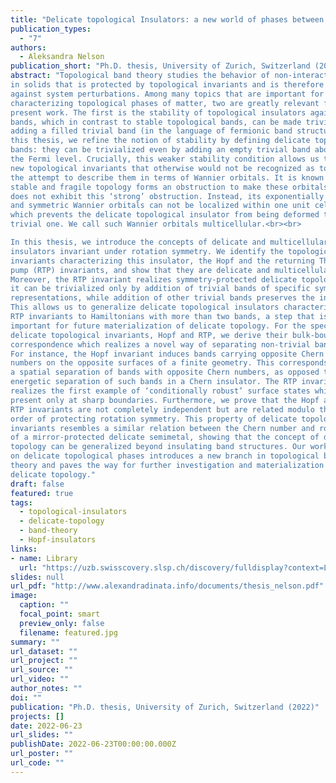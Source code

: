 ```yaml
---
title: "Delicate topological Insulators: a new world of phases between trivial and fragile"
publication_types:
  - "7"
authors:
  - Aleksandra Nelson
publication_short: "Ph.D. thesis, University of Zurich, Switzerland (2022)"
abstract: "Topological band theory studies the behavior of non-interacting electrons
in solids that is protected by topological invariants and is therefore robust
against system perturbations. Among many topics that are important for
characterizing topological phases of matter, two are greatly relevant for the
present work. The first is the stability of topological insulators against addition of trivial bands. Previous studies have identified fragile topological
bands, which in contrast to stable topological bands, can be made trivial by
adding a filled trivial band (in the language of fermionic band structures). In
this thesis, we refine the notion of stability by defining delicate topological
bands: they can be trivialized even by adding an empty trivial band above
the Fermi level. Crucially, this weaker stability condition allows us to define
new topological invariants that otherwise would not be recognized as topologically protected. The second important topic for topological insulators is
the attempt to describe them in terms of Wannier orbitals. It is known that
stable and fragile topology forms an obstruction to make these orbitals exponentially localized and locally symmetric. We show that delicate topology
does not exhibit this ‘strong’ obstruction. Instead, its exponentially localized
and symmetric Wannier orbitals can not be localized within one unit cell,
which prevents the delicate topological insulator from being deformed to a
trivial one. We call such Wannier orbitals multicellular.<br><br>

In this thesis, we introduce the concepts of delicate and multicellular topology on the case of crystalline Hopf insulators: two-band three-dimensional
insulators invariant under rotation symmetry. We identify the topological
invariants characterizing this insulator, the Hopf and the returning Thouless
pump (RTP) invariants, and show that they are delicate and multicellular.
Moreover, the RTP invariant realizes symmetry-protected delicate topology:
it can be trivialized only by addition of trivial bands of specific symmetry
representations, while addition of other trivial bands preserves the invariant.
This allows us to generalize delicate topological insulators characterized by
RTP invariants to Hamiltonians with more than two bands, a step that is
important for future materialization of delicate topology. For the specific
delicate topological invariants, Hopf and RTP, we derive their bulk-boundary
correspondence which realizes a novel way of separating non-trivial bands.
For instance, the Hopf invariant induces bands carrying opposite Chern
numbers on the opposite surfaces of a finite geometry. This corresponds to
a spatial separation of bands with opposite Chern numbers, as opposed to
energetic separation of such bands in a Chern insulator. The RTP invariant
realizes the first example of ‘conditionally robust’ surface states which are
present only at sharp boundaries. Furthermore, we prove that the Hopf and
RTP invariants are not completely independent but are related modulo the
order of protecting rotation symmetry. This property of delicate topological
invariants resembles a similar relation between the Chern number and rotation eigenvalues of stable topological bands. Finally, we discuss an example
of a mirror-protected delicate semimetal, showing that the concept of delicate
topology can be generalized beyond insulating band structures. Our work
on delicate topological phases introduces a new branch in topological band
theory and paves the way for further investigation and materialization of
delicate topology."
draft: false
featured: true
tags:
  - topological-insulators
  - delicate-topology
  - band-theory
  - Hopf-insulators
links:
- name: Library
  url: "https://uzb.swisscovery.slsp.ch/discovery/fulldisplay?context=L&vid=41SLSP_UZB:UZB&search_scope=DiscoveryNetwork&tab=41SLSP_UZB_DN&docid=alma99117345881605508"
slides: null
url_pdf: "http://www.alexandradinata.info/documents/thesis_nelson.pdf"
image:
  caption: ""
  focal_point: smart
  preview_only: false
  filename: featured.jpg
summary: ""
url_dataset: ""
url_project: ""
url_source: ""
url_video: ""
author_notes: ""
doi: ""
publication: "Ph.D. thesis, University of Zurich, Switzerland (2022)"
projects: []
date: 2022-06-23
url_slides: ""
publishDate: 2022-06-23T00:00:00.000Z
url_poster: ""
url_code: ""
---
```

